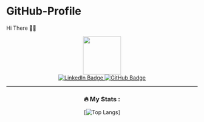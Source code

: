# GitHub-Profile
Hi There 🤝🙌

<div id="header" align="center">
  <img src="https://media.giphy.com/media/v1.Y2lkPTc5MGI3NjExNTl2cWwzMWk5cjBrbTl5NzgxYmZrYjQzaWhleGJqbmdyeWU4Y2w0eSZlcD12MV9pbnRlcm5hbF9naWZfYnlfaWQmY3Q9Zw/CuuSHzuc0O166MRfjt/giphy.gif" width="100"/>
  

<div id="badges" align="center">
  <a href="https://www.linkedin.com/in/rahul-korde-b88198189/">
    <img src="https://img.shields.io/badge/LinkedIn-blue?style=for-the-badge&logo=linkedin&logoColor=white" alt="LinkedIn Badge"/>
  </a>
  <a href="https://github.com/RahulKorde19">
    <img src="https://img.shields.io/badge/GitHub-100000?style=for-the-badge&logo=github&logoColor=white" alt="GitHub Badge"/>
  </a>
</div>


---

### :fire: My Stats :
[![Top Langs](https://github-readme-stats.vercel.app/api/top-langs/?username=RahulKorde19&layout=compact&theme=vision-friendly-dark)]

</div>
</div>
